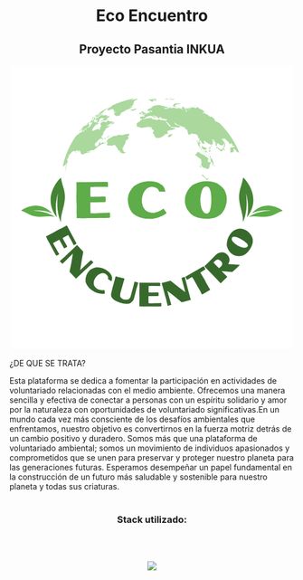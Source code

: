 <div align="center">
  <h1>Eco Encuentro </h1>
  <h2>Proyecto Pasantia INKUA</h2>

  ![LOGO](https://github.com/xNatzhu/EcoEncuentro-Inkua/blob/main/client/img-logo/logo.png)
  
</div>
¿DE QUE 
SE TRATA? <br/>

Esta plataforma se dedica a 
fomentar la participación en 
actividades de voluntariado 
relacionadas con el medio 
ambiente. Ofrecemos una manera 
sencilla y efectiva de conectar a 
personas con un espíritu solidario y 
amor por la naturaleza con 
oportunidades de voluntariado 
significativas.En un mundo cada vez más consciente de los desafíos 
ambientales que enfrentamos, nuestro objetivo es convertirnos 
en la fuerza motriz detrás de un cambio positivo y duradero. 
Somos más que una plataforma de voluntariado ambiental; 
somos un movimiento de individuos apasionados y 
comprometidos que se unen para preservar y proteger nuestro 
planeta para las generaciones futuras.
Esperamos desempeñar un papel fundamental en la 
construcción de un futuro más saludable y sostenible para 
nuestro planeta y todas sus criaturas.<br/><br/>





<h3 align="center" >Stack utilizado:</h3><br/><br/>

<p align="center">
  <a href="https://skillicons.dev">
    <img src="https://skillicons.dev/icons?i=js,html,css,nodejs,express,mongodb,bootstrap,postman,git" />
  </a>
</p>

